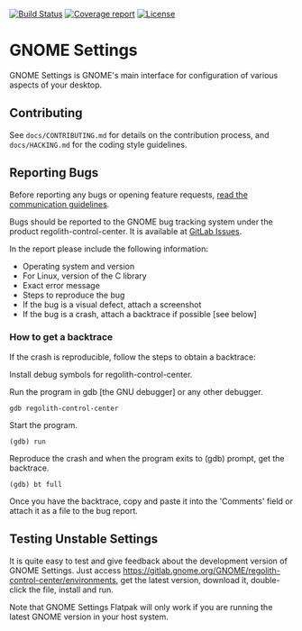 [![Build Status](https://gitlab.gnome.org/GNOME/regolith-control-center/badges/master/pipeline.svg)](https://gitlab.gnome.org/GNOME/regolith-control-center/pipelines)
[![Coverage report](https://gitlab.gnome.org/GNOME/regolith-control-center/badges/master/coverage.svg)](https://gnome.pages.gitlab.gnome.org/regolith-control-center/)
[![License](https://img.shields.io/badge/License-GPL%20v2-blue.svg)](https://gitlab.gnome.org/GNOME/regolith-control-center/blob/master/COPYING)

GNOME Settings
====================

GNOME Settings is GNOME's main interface for configuration of various aspects of your desktop.

## Contributing

See `docs/CONTRIBUTING.md` for details on the contribution process, and `docs/HACKING.md`
for the coding style guidelines.

## Reporting Bugs

Before reporting any bugs or opening feature requests, [read the communication guidelines][communication-guidelines].

Bugs should be reported to the GNOME bug tracking system under the product
regolith-control-center. It is available at [GitLab Issues](https://gitlab.gnome.org/GNOME/regolith-control-center/issues).

In the report please include the following information:

 * Operating system and version
 * For Linux, version of the C library
 * Exact error message
 * Steps to reproduce the bug
 * If the bug is a visual defect, attach a screenshot
 * If the bug is a crash, attach a backtrace if possible [see below]

### How to get a backtrace

If the crash is reproducible, follow the steps to obtain a 
backtrace:

Install debug symbols for regolith-control-center.

Run the program in gdb [the GNU debugger] or any other debugger.

    gdb regolith-control-center

Start the program.
    
    (gdb) run

Reproduce the crash and when the program exits to (gdb) prompt, get the backtrace.

    (gdb) bt full

Once you have the backtrace, copy and paste it into the 'Comments' field or attach it as
a file to the bug report.

## Testing Unstable Settings

It is quite easy to test and give feedback about the development version of GNOME
Settings. Just access https://gitlab.gnome.org/GNOME/regolith-control-center/environments,
get the latest version, download it, double-click the file, install and run.

Note that GNOME Settings Flatpak will only work if you are running
the latest GNOME version in your host system.


[communication-guidelines]: https://gitlab.gnome.org/GNOME/regolith-control-center/blob/master/docs/CONTRIBUTING.md#communication-guidelines
